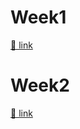 # Week1

[🔗 link](https://github.com/kakao-tech-campus-2nd-step2/react-gift-ui-flow/tree/jasper200207/docs/Week1.md)

# Week2

[🔗 link](https://github.com/kakao-tech-campus-2nd-step2/react-gift-ui-flow/tree/jasper200207/docs/Week2.md)
